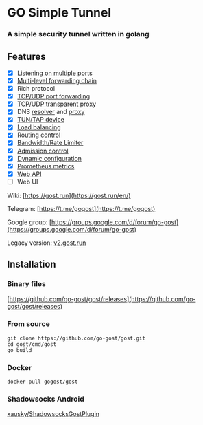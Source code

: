 # GO Simple Tunnel

### A simple security tunnel written in golang

## Features

- [x] [Listening on multiple ports](https://gost.run/en/getting-started/quick-start/)
- [x] [Multi-level forwarding chain](https://gost.run/en/concepts/chain/)
- [x] Rich protocol
- [x] [TCP/UDP port forwarding](https://gost.run/en/tutorials/port-forwarding/)
- [x] [TCP/UDP transparent proxy](https://gost.run/en/tutorials/redirect/)
- [x] DNS [resolver](https://gost.run/en/concepts/resolver/) and [proxy](https://gost.run/en/tutorials/dns/)
- [x] [TUN/TAP device](https://gost.run/en/tutorials/tuntap/)
- [x] [Load balancing](https://gost.run/en/concepts/selector/)
- [x] [Routing control](https://gost.run/en/concepts/bypass/)
- [x] [Bandwidth/Rate Limiter](https://gost.run/en/concepts/limiter/)
- [x] [Admission control](https://gost.run/en/concepts/limiter/)
- [x] [Dynamic configuration](https://gost.run/en/tutorials/api/config/)
- [x] [Prometheus metrics](https://gost.run/en/tutorials/metrics/)
- [x] [Web API](https://gost.run/en/tutorials/api/overview/)
- [ ] Web UI

Wiki: [https://gost.run](https://gost.run/en/)

Telegram: [https://t.me/gogost](https://t.me/gogost)

Google group: [https://groups.google.com/d/forum/go-gost](https://groups.google.com/d/forum/go-gost)

Legacy version: [v2.gost.run](https://v2.gost.run/en/)

## Installation


### Binary files

[https://github.com/go-gost/gost/releases](https://github.com/go-gost/gost/releases)

### From source

```
git clone https://github.com/go-gost/gost.git
cd gost/cmd/gost
go build
```

### Docker

```
docker pull gogost/gost
```

### Shadowsocks Android

[xausky/ShadowsocksGostPlugin](https://github.com/xausky/ShadowsocksGostPlugin)
